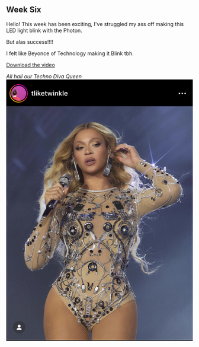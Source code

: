 ## Week Six

Hello! 
This week has been exciting, I've struggled my ass off making this LED light blink with the Photon. 

But alas success!!!!

I felt like Beyonce of Technology making it Blink tbh. 

[Download the video](https://github.com/Berkeley-MDes/tdf-fa23-celestialbrood/raw/main/weekly-reports/IMG_0900.MOV)

*All hail our Techno Diva Queen*
![Image](https://github.com/Berkeley-MDes/tdf-fa23-celestialbrood/raw/main/weekly-reports/IMG_0892.jpg)




